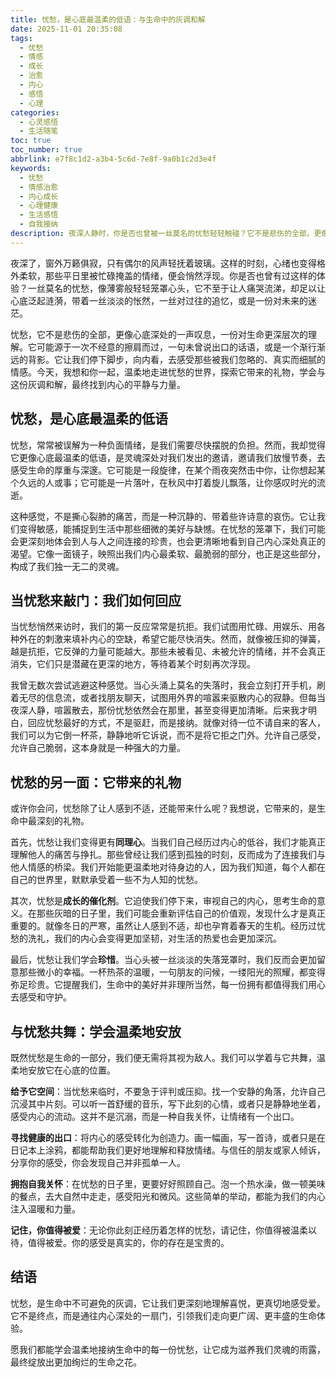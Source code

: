 ```yaml
---
title: 忧愁，是心底最温柔的低语：与生命中的灰调和解
date: 2025-11-01 20:35:08
tags:
  - 忧愁
  - 情感
  - 成长
  - 治愈
  - 内心
  - 感悟
  - 心理
categories:
  - 心灵感悟
  - 生活随笔
toc: true
toc_number: true
abbrlink: e7f8c1d2-a3b4-5c6d-7e8f-9a0b1c2d3e4f
keywords:
  - 忧愁
  - 情感治愈
  - 内心成长
  - 心理健康
  - 生活感悟
  - 自我接纳
description: 夜深人静时，你是否也曾被一丝莫名的忧愁轻轻触碰？它不是悲伤的全部，更像心底深处的一声叹息，一份对生命更深层次的理解。这篇文章，将带你温柔地走进忧愁的世界，探索它带来的礼物，学会与这份灰调和解，最终找到内心的平静与力量。
---
```


夜深了，窗外万籁俱寂，只有偶尔的风声轻抚着玻璃。这样的时刻，心绪也变得格外柔软，那些平日里被忙碌掩盖的情绪，便会悄然浮现。你是否也曾有过这样的体验？一丝莫名的忧愁，像薄雾般轻轻笼罩心头，它不至于让人痛哭流涕，却足以让心底泛起涟漪，带着一丝淡淡的怅然，一丝对过往的追忆，或是一份对未来的迷茫。

忧愁，它不是悲伤的全部，更像心底深处的一声叹息，一份对生命更深层次的理解。它可能源于一次不经意的擦肩而过，一句未曾说出口的话语，或是一个渐行渐远的背影。它让我们停下脚步，向内看，去感受那些被我们忽略的、真实而细腻的情感。今天，我想和你一起，温柔地走进忧愁的世界，探索它带来的礼物，学会与这份灰调和解，最终找到内心的平静与力量。

## 忧愁，是心底最温柔的低语

忧愁，常常被误解为一种负面情绪，是我们需要尽快摆脱的负担。然而，我却觉得它更像心底最温柔的低语，是灵魂深处对我们发出的邀请，邀请我们放慢节奏，去感受生命的厚重与深邃。它可能是一段旋律，在某个雨夜突然击中你，让你想起某个久远的人或事；它可能是一片落叶，在秋风中打着旋儿飘落，让你感叹时光的流逝。

这种感觉，不是撕心裂肺的痛苦，而是一种沉静的、带着些许诗意的哀伤。它让我们变得敏感，能捕捉到生活中那些细微的美好与缺憾。在忧愁的笼罩下，我们可能会更深刻地体会到人与人之间连接的珍贵，也会更清晰地看到自己内心深处真正的渴望。它像一面镜子，映照出我们内心最柔软、最脆弱的部分，也正是这些部分，构成了我们独一无二的灵魂。

## 当忧愁来敲门：我们如何回应

当忧愁悄然来访时，我们的第一反应常常是抗拒。我们试图用忙碌、用娱乐、用各种外在的刺激来填补内心的空缺，希望它能尽快消失。然而，就像被压抑的弹簧，越是抗拒，它反弹的力量可能越大。那些未被看见、未被允许的情绪，并不会真正消失，它们只是潜藏在更深的地方，等待着某个时刻再次浮现。

我曾无数次尝试逃避这种感觉。当心头涌上莫名的失落时，我会立刻打开手机，刷着无尽的信息流，或者找朋友聊天，试图用外界的喧嚣来驱散内心的寂静。但每当夜深人静，喧嚣散去，那份忧愁依然会在那里，甚至变得更加清晰。后来我才明白，回应忧愁最好的方式，不是驱赶，而是接纳。就像对待一位不请自来的客人，我们可以为它倒一杯茶，静静地听它诉说，而不是将它拒之门外。允许自己感受，允许自己脆弱，这本身就是一种强大的力量。

## 忧愁的另一面：它带来的礼物

或许你会问，忧愁除了让人感到不适，还能带来什么呢？我想说，它带来的，是生命中最深刻的礼物。

首先，忧愁让我们变得更有**同理心**。当我们自己经历过内心的低谷，我们才能真正理解他人的痛苦与挣扎。那些曾经让我们感到孤独的时刻，反而成为了连接我们与他人情感的桥梁。我们开始能更温柔地对待身边的人，因为我们知道，每个人都在自己的世界里，默默承受着一些不为人知的忧愁。

其次，忧愁是**成长的催化剂**。它迫使我们停下来，审视自己的内心，思考生命的意义。在那些灰暗的日子里，我们可能会重新评估自己的价值观，发现什么才是真正重要的。就像冬日的严寒，虽然让人感到不适，却也孕育着春天的生机。经历过忧愁的洗礼，我们的内心会变得更加坚韧，对生活的热爱也会更加深沉。

最后，忧愁让我们学会**珍惜**。当心头被一丝淡淡的失落笼罩时，我们反而会更加留意那些微小的幸福。一杯热茶的温暖，一句朋友的问候，一缕阳光的照耀，都变得弥足珍贵。它提醒我们，生命中的美好并非理所当然，每一份拥有都值得我们用心去感受和守护。

## 与忧愁共舞：学会温柔地安放

既然忧愁是生命的一部分，我们便无需将其视为敌人。我们可以学着与它共舞，温柔地安放它在心底的位置。

**给予它空间**：当忧愁来临时，不要急于评判或压抑。找一个安静的角落，允许自己沉浸其中片刻。可以听一首舒缓的音乐，写下此刻的心情，或者只是静静地坐着，感受内心的流动。这并不是沉溺，而是一种自我关怀，让情绪有一个出口。

**寻找健康的出口**：将内心的感受转化为创造力。画一幅画，写一首诗，或者只是在日记本上涂鸦，都能帮助我们更好地理解和释放情绪。与信任的朋友或家人倾诉，分享你的感受，你会发现自己并非孤单一人。

**拥抱自我关怀**：在忧愁的日子里，更要好好照顾自己。泡一个热水澡，做一顿美味的餐点，去大自然中走走，感受阳光和微风。这些简单的举动，都能为我们的内心注入温暖和力量。

**记住，你值得被爱**：无论你此刻正经历着怎样的忧愁，请记住，你值得被温柔以待，值得被爱。你的感受是真实的，你的存在是宝贵的。

## 结语

忧愁，是生命中不可避免的灰调，它让我们更深刻地理解喜悦，更真切地感受爱。它不是终点，而是通往内心深处的一扇门，引领我们走向更广阔、更丰盛的生命体验。

愿我们都能学会温柔地接纳生命中的每一份忧愁，让它成为滋养我们灵魂的雨露，最终绽放出更加绚烂的生命之花。